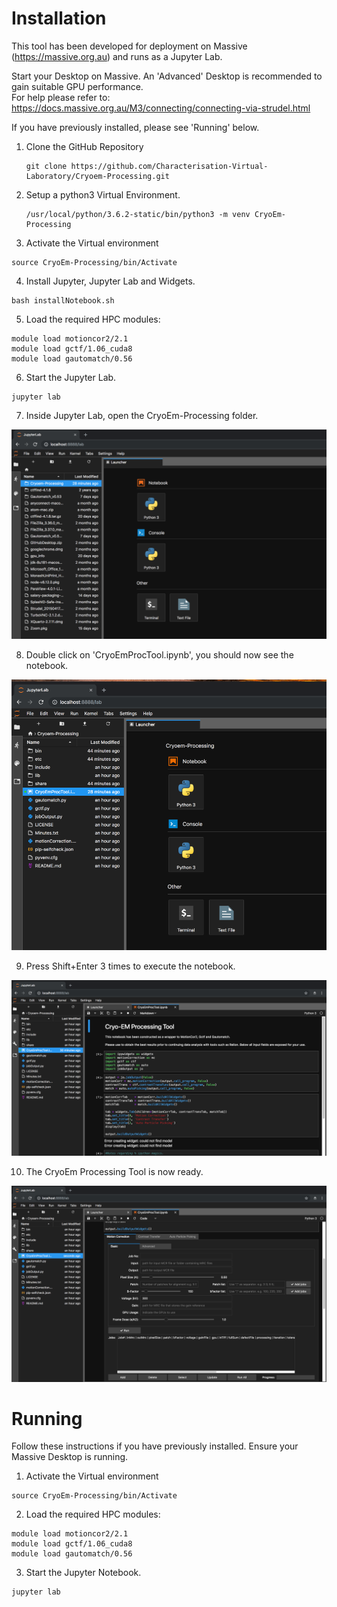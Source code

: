 # Installation

This tool has been developed for deployment on Massive (https://massive.org.au) and runs as a Jupyter Lab.

Start your Desktop on Massive.
An 'Advanced' Desktop is recommended to gain suitable GPU performance.  
For help please refer to: https://docs.massive.org.au/M3/connecting/connecting-via-strudel.html

If you have previously installed, please see 'Running' below.

1. Clone the GitHub Repository

    ```
    git clone https://github.com/Characterisation-Virtual-Laboratory/Cryoem-Processing.git
    ```

2. Setup a python3 Virtual Environment.

   ```
   /usr/local/python/3.6.2-static/bin/python3 -m venv CryoEm-Processing
   ```

3. Activate the Virtual environment

  ```
  source CryoEm-Processing/bin/Activate
  ```

4. Install Jupyter, Jupyter Lab and Widgets.

  ```
  bash installNotebook.sh
  ```

5. Load the required HPC modules:

  ```
  module load motioncor2/2.1
  module load gctf/1.06_cuda8
  module load gautomatch/0.56
  ```

6. Start the Jupyter Lab.

  ```
  jupyter lab
  ```

7. Inside Jupyter Lab, open the CryoEm-Processing folder.

  ![Image of Jupyter Lab](./images/selectCryoEm-Processing.png)

8. Double click on 'CryoEmProcTool.ipynb', you should now see the notebook.

  ![Image of open CryoEmProcTool.ipynb](./images/openCryoEmProcTool.png)

9. Press Shift+Enter 3 times to execute the notebook.

  ![Image of Notebook](./images/executeNotebook.png)

10. The CryoEm Processing Tool is now ready.

  ![Image of CryoEmProcTool](./images/readyForProcessing.png)

# Running

Follow these instructions if you have previously installed.
Ensure your Massive Desktop is running.

1. Activate the Virtual environment

  ```
  source CryoEm-Processing/bin/Activate
  ```

2. Load the required HPC modules:

  ```
  module load motioncor2/2.1
  module load gctf/1.06_cuda8
  module load gautomatch/0.56
  ```

3. Start the Jupyter Notebook.

  ```
  jupyter lab
  ```
